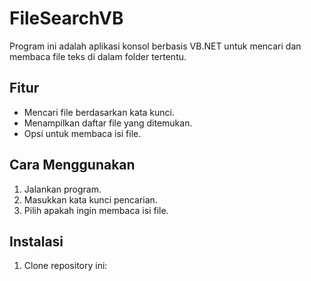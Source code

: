 # FileSearchVB

Program ini adalah aplikasi konsol berbasis VB.NET untuk mencari dan membaca file teks di dalam folder tertentu.

## Fitur
- Mencari file berdasarkan kata kunci.
- Menampilkan daftar file yang ditemukan.
- Opsi untuk membaca isi file.

## Cara Menggunakan
1. Jalankan program.
2. Masukkan kata kunci pencarian.
3. Pilih apakah ingin membaca isi file.

## Instalasi
1. Clone repository ini: